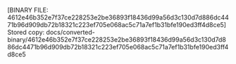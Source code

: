 [BINARY FILE: 4612e46b352e7f37ce228253e2be36893f18436d99a56d3c130d7d886dc4471b96d909db72b18321c223ef705e068ac5c71a7ef1b31bfe190ed3ff4d8ce5]
Stored copy: docs/converted-binary/4612e46b352e7f37ce228253e2be36893f18436d99a56d3c130d7d886dc4471b96d909db72b18321c223ef705e068ac5c71a7ef1b31bfe190ed3ff4d8ce5
